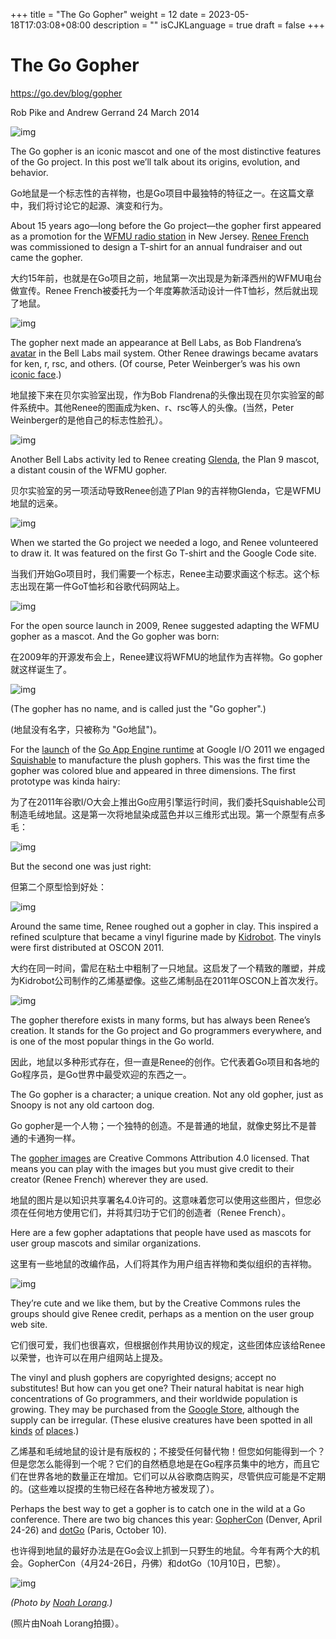 +++
title = "The Go Gopher"
weight = 12
date = 2023-05-18T17:03:08+08:00
description = ""
isCJKLanguage = true
draft = false
+++

# The Go Gopher

https://go.dev/blog/gopher

Rob Pike and Andrew Gerrand
24 March 2014

![img](TheGoGopher_img/header.jpg)

The Go gopher is an iconic mascot and one of the most distinctive features of the Go project. In this post we’ll talk about its origins, evolution, and behavior.

Go地鼠是一个标志性的吉祥物，也是Go项目中最独特的特征之一。在这篇文章中，我们将讨论它的起源、演变和行为。

About 15 years ago—long before the Go project—the gopher first appeared as a promotion for the [WFMU radio station](https://wfmu.org/) in New Jersey. [Renee French](http://reneefrench.blogspot.com/) was commissioned to design a T-shirt for an annual fundraiser and out came the gopher.

大约15年前，也就是在Go项目之前，地鼠第一次出现是为新泽西州的WFMU电台做宣传。Renee French被委托为一个年度筹款活动设计一件T恤衫，然后就出现了地鼠。

![img](TheGoGopher_img/wfmu.jpg)

The gopher next made an appearance at Bell Labs, as Bob Flandrena’s [avatar](https://research.swtch.com/face) in the Bell Labs mail system. Other Renee drawings became avatars for ken, r, rsc, and others. (Of course, Peter Weinberger’s was his own [iconic face](http://spinroot.com/pico/pjw.html).)

地鼠接下来在贝尔实验室出现，作为Bob Flandrena的头像出现在贝尔实验室的邮件系统中。其他Renee的图画成为ken、r、rsc等人的头像。(当然，Peter Weinberger的是他自己的标志性脸孔）。

![img](TheGoGopher_img/avatars.png)

Another Bell Labs activity led to Renee creating [Glenda](https://9p.io/plan9/glenda.html), the Plan 9 mascot, a distant cousin of the WFMU gopher.

贝尔实验室的另一项活动导致Renee创造了Plan 9的吉祥物Glenda，它是WFMU地鼠的远亲。

![img](TheGoGopher_img/glenda.png)

When we started the Go project we needed a logo, and Renee volunteered to draw it. It was featured on the first Go T-shirt and the Google Code site.

当我们开始Go项目时，我们需要一个标志，Renee主动要求画这个标志。这个标志出现在第一件GoT恤衫和谷歌代码网站上。

![img](TheGoGopher_img/logo.png)

For the open source launch in 2009, Renee suggested adapting the WFMU gopher as a mascot. And the Go gopher was born:

在2009年的开源发布会上，Renee建议将WFMU的地鼠作为吉祥物。Go gopher就这样诞生了。

![img](TheGoGopher_img/gopher.png)

(The gopher has no name, and is called just the "Go gopher".)

(地鼠没有名字，只被称为 "Go地鼠")。

For the [launch](https://www.youtube.com/watch?v=-i0hat7pdpk#t=24m40s) of the [Go App Engine runtime](https://developers.google.com/appengine/docs/go) at Google I/O 2011 we engaged [Squishable](http://squishable.com/) to manufacture the plush gophers. This was the first time the gopher was colored blue and appeared in three dimensions. The first prototype was kinda hairy:

为了在2011年谷歌I/O大会上推出Go应用引擎运行时间，我们委托Squishable公司制造毛绒地鼠。这是第一次将地鼠染成蓝色并以三维形式出现。第一个原型有点多毛：

![img](TheGoGopher_img/prototype.jpg)

But the second one was just right:

但第二个原型恰到好处：

![img](TheGoGopher_img/plush.jpg)

Around the same time, Renee roughed out a gopher in clay. This inspired a refined sculpture that became a vinyl figurine made by [Kidrobot](http://www.kidrobot.com/). The vinyls were first distributed at OSCON 2011.

大约在同一时间，雷尼在粘土中粗制了一只地鼠。这启发了一个精致的雕塑，并成为Kidrobot公司制作的乙烯基塑像。这些乙烯制品在2011年OSCON上首次发行。

![img](TheGoGopher_img/vinyl.jpg)

The gopher therefore exists in many forms, but has always been Renee’s creation. It stands for the Go project and Go programmers everywhere, and is one of the most popular things in the Go world.

因此，地鼠以多种形式存在，但一直是Renee的创作。它代表着Go项目和各地的Go程序员，是Go世界中最受欢迎的东西之一。

The Go gopher is a character; a unique creation. Not any old gopher, just as Snoopy is not any old cartoon dog.

Go gopher是一个人物；一个独特的创造。不是普通的地鼠，就像史努比不是普通的卡通狗一样。

The [gopher images](https://go.dev/doc/gopher/) are Creative Commons Attribution 4.0 licensed. That means you can play with the images but you must give credit to their creator (Renee French) wherever they are used.

地鼠的图片是以知识共享署名4.0许可的。这意味着您可以使用这些图片，但您必须在任何地方使用它们，并将其归功于它们的创造者（Renee French）。

Here are a few gopher adaptations that people have used as mascots for user group mascots and similar organizations.

这里有一些地鼠的改编作品，人们将其作为用户组吉祥物和类似组织的吉祥物。

![img](TheGoGopher_img/usergroups.png)

They’re cute and we like them, but by the Creative Commons rules the groups should give Renee credit, perhaps as a mention on the user group web site.

它们很可爱，我们也很喜欢，但根据创作共用协议的规定，这些团体应该给Renee以荣誉，也许可以在用户组网站上提及。

The vinyl and plush gophers are copyrighted designs; accept no substitutes! But how can you get one? Their natural habitat is near high concentrations of Go programmers, and their worldwide population is growing. They may be purchased from the [Google Store](https://www.googlemerchandisestore.com/Google+Redesign/Fun/Go+Gopher+Blue+Squishable.axd?cid=1399), although the supply can be irregular. (These elusive creatures have been spotted in all [kinds](http://www.flickr.com/photos/pinkhamsters/sets/72157627910426064/) [of](https://plus.google.com/107966629974328136037/posts/TcFA9zHzQB8) [places](https://twitter.com/goroutine).)

乙烯基和毛绒地鼠的设计是有版权的；不接受任何替代物！但您如何能得到一个？但是您怎么能得到一个呢？它们的自然栖息地是在Go程序员集中的地方，而且它们在世界各地的数量正在增加。它们可以从谷歌商店购买，尽管供应可能是不定期的。(这些难以捉摸的生物已经在各种地方被发现了）。

Perhaps the best way to get a gopher is to catch one in the wild at a Go conference. There are two big chances this year: [GopherCon](http://gophercon.com/) (Denver, April 24-26) and [dotGo](http://dotgo.eu/) (Paris, October 10).

也许得到地鼠的最好办法是在Go会议上抓到一只野生的地鼠。今年有两个大的机会。GopherCon（4月24-26日，丹佛）和dotGo（10月10日，巴黎）。

![img](TheGoGopher_img/portrait.jpg)

*(Photo by* [*Noah Lorang*](https://twitter.com/noahhlo/status/437395572081688576)*.)*

(照片由Noah Lorang拍摄）。
